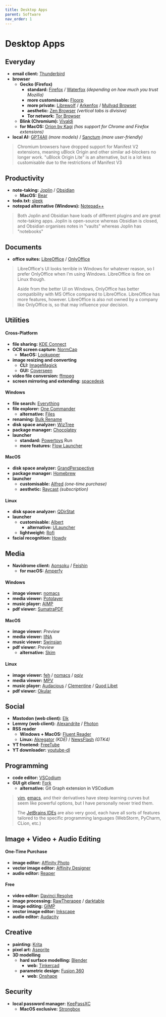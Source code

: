 ```yaml
---
title: Desktop Apps
parent: Software
nav_order: 1
---
```

# Desktop Apps

## Everyday

- **email client:** [Thunderbird](https://www.thunderbird.net/download)
- **browser** 
	- **Gecko (Firefox)**
		- **standard:** [Firefox](https://www.mozilla.org/firefox/new) / [Waterfox](https://www.waterfox.net/download) *(depending on how much you trust Mozilla)*
		- **more customisable:** [Floorp](https://floorp.app)
		- **more private:** [Librewolf](https://librewolf.net/installation/) / [Arkenfox](https://github.com/arkenfox/user.js) / [Mullvad Browser](https://mullvad.net/download/browser/windows)
		- **aesthetic:** [Zen Browser](https://zen-browser.app/download) *(vertical tabs is divisive)*
		- **Tor network:** [Tor Browser](https://www.torproject.org/download)
	- **Blink (Chromium):** [Vivaldi](https://vivaldi.com/download) 
	- **for MacOS:** [Orion by Kagi](https://kagi.com/orion/) *(has support for Chrome and Firefox extensions)*
- **local AI:** [GPT4All](https://www.nomic.ai/gpt4all) *(more models)* / [Sanctum](https://sanctum.ai/) *(more user-friendly)*

> Chromium browsers have dropped support for Manifest V2 extensions, meaning uBlock Origin and other similar ad-blockers no longer work. "uBlock Origin Lite" is an alternative, but is a lot less customisable due to the restrictions of Manifest V3

## Productivity

- **note-taking:** [Joplin](https://joplinapp.org/download) / [Obsidian](https://obsidian.md/download)
	- **MacOS:** [Bear](https://bear.app/)
- **todo.txt:** [sleek](https://github.com/ransome1/sleek)
- **notepad alternative (Windows):** [Notepad++](https://notepad-plus-plus.org/downloads)

> Both Joplin and Obsidian have loads of different plugins and are great note-taking apps. Joplin is open-source whereas Obsidian is closed, and Obsidian organises notes in "vaults" whereas Joplin has "notebooks"

## Documents

- **office suites:** [LibreOffice](https://www.libreoffice.org/download) / [OnlyOffice](https://www.onlyoffice.com/download-desktop.aspx)

> LibreOffice's UI looks terrible in Windows for whatever reason, so I prefer OnlyOffice when I'm using Windows. LibreOffice is fine on Linux though. 
> 
> Aside from the better UI on Windows, OnlyOffice has better compatibility with MS Office compared to LibreOffice. LibreOffice has more features, however. LibreOffice is also not owned by a company like OnlyOffice is, so that may influence your decision.

## Utilities

#### Cross-Platform

- **file sharing:** [KDE Connect](https://kdeconnect.kde.org/download.html)
- **OCR screen capture:** [NormCap](https://dynobo.github.io/normcap/)
	- **MacOS:** [Lookupper](https://lookupper.com/) 
- **image resizing and converting** 
	- **CLI:** [ImageMagick](https://imagemagick.org/script/download.php)
	- **GUI:** [Coverseen](https://converseen.fasterland.net/)
- **video file conversion:** [ffmpeg](https://ffmpeg.org/download.html)
- **screen mirroring and extending:** [spacedesk](https://www.spacedesk.net/download)

#### Windows

- **file search:** [Everything](https://www.voidtools.com/)
- **file explorer:** [One Commander ](https://www.onecommander.com/)
	- **alternative:** [Files](https://files.community/download)
- **renaming:** [Bulk Rename](https://www.bulkrenameutility.co.uk/Download.php)
- **disk space analyzer:** [WizTree](https://diskanalyzer.com/download)
- **package manager:** [Chocolatey](https://chocolatey.org/install)
- **launcher** 
	- **standard:** [Powertoys](https://learn.microsoft.com/windows/powertoys/install) Run
	- **more features:** [Flow Launcher](https://www.flowlauncher.com/)

#### MacOS

- **disk space analyzer:** [GrandPerspective](https://apps.apple.com/app/grandperspective/id1111570163?mt=12)
- **package manager:** [Homebrew](https://brew.sh/)
- **launcher** 
	- **customisable:** [Alfred](https://www.alfredapp.com/) *(one-time purchase)* 
	- **aesthetic:** [Raycast](https://www.raycast.com/) *(subscription)*

#### Linux

- **disk space analyzer:** [QDirStat](https://github.com/shundhammer/qdirstat)
- **launcher** 
	- **customisable:** [Albert](https://github.com/albertlauncher/albert)
		- **alternative:** [ULauncher](https://ulauncher.io/)
	- **lightweight:** [Rofi](https://github.com/davatorium/rofi)
- **facial recognition:** [Howdy](https://github.com/boltgolt/howdy)

## Media

- **Navidrome client:** [Aonsoku](https://github.com/victoralvesf/aonsoku) / [Feishin](https://github.com/jeffvli/feishin)
	- **for macOS:** [Amperfy](https://apps.apple.com/app/amperfy-music/id1530145038)

#### Windows

- **image viewer:** [nomacs](https://nomacs.org/)
- **media viewer:** [Potplayer](https://potplayer.daum.net/)
- **music player:** [AIMP](http://www.aimp.ru/)
- **pdf viewer:** [SumatraPDF](https://www.sumatrapdfreader.org/download-free-pdf-viewer)

#### MacOS

- **image viewer:** *Preview*
- **media viewer:** [IINA](https://iina.io/download/)
- **music viewer:** [Swinsian](https://swinsian.com/)
- **pdf viewer:** *Preview*
	- **alternative:** [Skim](https://skim-app.sourceforge.io/)

#### Linux

- **image viewer:** [feh](https://feh.finalrewind.org/) / [nomacs](https://nomacs.org/) / [pqiv](https://www.pberndt.com/Programme/Linux/pqiv/index.html)
- **media viewer:** [MPV](https://mpv.io/)
- **music player:** [Audacious](https://audacious-media-player.org/download) / [Clementine](https://www.clementine-player.org/downloads) / [Quod Libet](https://quodlibet.readthedocs.io/quodlibet-4.6/downloads.html)
- **pdf viewer:** [Okular](https://okular.kde.org/download/)

## Social

- **Mastodon (web client):** [Elk](https://elk.zone)
- **Lemmy (web client):** [Alexandrite](https://alexandrite.app/) / [Photon](https://photon.lemmy.world/)
- **RSS reader** 
	- **Windows + MacOS:** [Fluent Reader](https://hyliu.me/fluent-reader/)
	- **Linux:** [Akregator](https://apps.kde.org/akregator/) *(KDE)* / [NewsFlash](https://apps.gnome.org/NewsFlash/) *(GTK4)*
- **YT frontend:** [FreeTube](https://freetubeapp.io/)
- **YT downloader:** [youtube-dl](https://github.com/ytdl-org/youtube-dl)

## Programming

- **code editor:** [VSCodium](https://vscodium.com/#install)
- **GUI git client:** [Fork](https://fork.dev)
	- **alternative:** Git Graph extension in VSCodium

> [vim](https://www.vim.org/), [emacs](https://www.gnu.org/software/emacs/), and their derivatives have steep learning curves but seem like powerful options, but I have personally never tried them.
> 
> The [JetBrains IDEs](https://www.jetbrains.com/ides/) are also very good, each have all sorts of features tailored to the specific programming languages (WebStorm, PyCharm, CLion, etc.)

## Image + Video + Audio Editing

#### One-Time Purchase

- **image editor:** [Affinity Photo](https://affinity.serif.com/photo/)
- **vector image editor:** [Affinity Designer](https://affinity.serif.com/designer/)
- **audio editor:** [Reaper](https://www.reaper.fm/)

#### Free

- **video editor:** [Davinci Resolve](https://www.blackmagicdesign.com/products/davinciresolve)
- **image processing:** [RawTherapee](https://www.rawtherapee.com/downloads/) / [darktable](https://www.darktable.org/install/)
- **image editing:** [GIMP](https://www.gimp.org/downloads/)
- **vector image editor:** [Inkscape](https://inkscape.org/release)
- **audio editor:** [Audacity](https://www.audacityteam.org/download/)

## Creative

- **painting:** [Krita](https://krita.org/download/)
- **pixel art:** [Aseprite](https://www.aseprite.org/)
- **3D modelling** 
	- **hard surface modelling:** [Blender](https://www.blender.org/download/)
		- **web:** [Tinkercad](https://www.tinkercad.com/)
	- **parametric design:** [Fusion 360](https://www.autodesk.com/products/fusion-360/overview)
		- **web:** [Onshape](https://www.onshape.com) 

## Security

- **local password manager:** [KeePassXC](https://keepassxc.org/download/)
	- **MacOS exclusive:** [Strongbox](https://strongboxsafe.com/)

